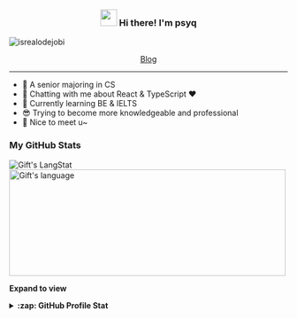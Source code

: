 <!-- Heading -->
<h3 align="center"><img src = "https://raw.githubusercontent.com/MartinHeinz/MartinHeinz/master/wave.gif" width = 30px> Hi there! I'm psyq</h3>

<!-- Profile Views -->
<p align="left"> 
  <img src="https://komarev.com/ghpvc/?username=psyq55262227&label=Profile%20views&color=0e75b6&style=flat" alt="isrealodejobi" />
</p>
<p align="center">
  <a href="https://www.blog.psyqlk.space">Blog</a>
</p>

---

- 🔭 A senior majoring in CS
- 💬 Chatting with me about React & TypeScript ❤ 
- 🌱 Currently learning BE & IELTS
- 😎 Trying to become more knowledgeable and professional
- 🎉 Nice to meet u~

### My GitHub Stats

<div>
   <img align="center" src="https://github-readme-streak-stats.herokuapp.com/?user=psyq55262227" alt="Gift's LangStat" />
  <img align="center" src="https://github-readme-stats.vercel.app/api/top-langs?username=psyq55262227&langs_count=10&show_icons=true&locale=en&layout=compact&theme=light" alt="Gift's language" height="192px"  width="500px"/>
</div>

**Expand to view**
<details>
  <summary><b>:zap: GitHub Profile Stat</b></summary>
  <img src="https://github-readme-stats.anuraghazra1.vercel.app/api?username=psyq55262227&show_icons=true" />
</details>
